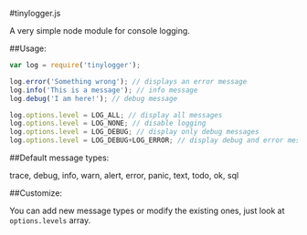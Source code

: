 #tinylogger.js

A very simple node module for console logging.

##Usage:

```javascript
var log = require('tinylogger');

log.error('Something wrong'); // displays an error message
log.info('This is a message'); // info message
log.debug('I am here!'); // debug message

log.options.level = LOG_ALL; // display all messages
log.options.level = LOG_NONE; // disable logging
log.options.level = LOG_DEBUG; // display only debug messages
log.options.level = LOG_DEBUG+LOG_ERROR; // display debug and error messages
```

##Default message types:

trace, debug, info, warn, alert, error, panic, text, todo, ok, sql

##Customize:

You can add new message types or modify the existing ones, just look at `options.levels` array.


